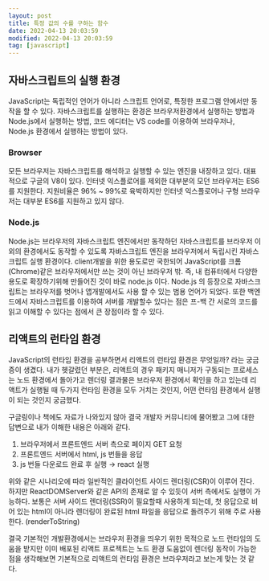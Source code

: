 ```yaml
---
layout: post
title: 특정 값의 수를 구하는 함수
date: 2022-04-13 20:03:59
modified: 2022-04-13 20:03:59
tag: [javascript]
---
```


## 자바스크립트의 실행 환경 
JavaScript는 독립적인 언어가 아니라 스크립트 언어로, 특정한 프로그램 안에서만 동작을 할 수 있다. 자바스크립트를 실행하는 환경은 브라우저환경에서 실행하는 방법과 Node.js에서 실행하는 방법, 코드 에디터는 VS code를 이용하여 브라우저나, Node.js 환경에서 실행하는 방법이 있다.

### Browser
 모든 브라우저는 자바스크립트를 해석하고 실행할 수 있는 엔진을 내장하고 있다. 대표적으로 구글의 V8이 있다. 인터넷 익스플로어를 제외한 대부분의 모던 브라우저는 ES6를 지원한다. 지원비율은 96% ~ 99%로 육박하지만 인터넷 익스플로어나 구형 브라우저는 대부분 ES6를 지원하고 있지 않다. 

### Node.js
Node.js는 브라우저의 자바스크립트 엔진에서만 동작하던 자바스크립트를 브라우저 이외의 환경에서도 동작할 수 있도록 자바스크립트 엔진을 브라우저에서 독립시킨 자바스크립트 실행 환경이다.
client개발을 위한 용도로만 국한되어 JavaScript를 크롬(Chrome)같은 브라우저에서만 쓰는 것이 아닌 브라우저 밖. 즉, 내 컴퓨터에서 다양한 용도로 확장하기위해 만들어진 것이 바로 node.js 이다.
Node.js 의 등장으로 자바스크립트는 브라우저를 벗어나 앱개발에서도 사용 할 수 있는 범용 언어가 되었다. 또한 백엔드에서 자바스크립트를 이용하여 서버를 개발할수 있다는 점은 프-백 간 서로의 코드를 읽고  이해할 수 있다는 점에서 큰 장점이라 할 수 있다.


## 리액트의 런타임 환경
JavaScript의 런타임 환경을 공부하면서 리액트의 런타임 환경은 무엇일까? 라는 궁금증이 생겼다. 내가 헷갈렸던 부분은, 리액트의 경우 패키지 매니저가 구동되는 프로세스는 노드 환경에서 돌아가고 렌더링 결과물은 브라우저 환경에서 확인을 하고 있는데 리액트가 실행될 때 두가지 런타임 환경을 모두 거치는 것인지, 어떤 런타임 환경에서 실행이 되는 것인지 궁금했다.

구글링이나 책에도 자료가 나와있지 않아 결국 개발자 커뮤니티에 물어봤고 그에 대한 답변으로 내가 이해한 내용은 아래와 같다. 

1. 브라우저에서 프론트엔드 서버 측으로 페이지 GET 요청 
2. 프론트엔드 서버에서 html, js 번들을 응답
3. js 번들 다운로드 완료 후 실행 → react 실행

위와 같은 시나리오에 따라 일반적인 클라이언트 사이드 렌더링(CSR)이 이루어 진다.
하지만 ReactDOMServer와 같은 API의 존재로 알 수 있듯이 서버 측에서도 실행이 가능하다. 보통은 서버 사이드 렌더링(SSR)이 필요할때 사용하게 되는데, 첫 응답으로 비어 있는 html이 아니라 렌더링이 완료된 html 파일을 응답으로 돌려주기 위해 주로 사용한다. (renderToString)


결국 기본적인 개발환경에서는 브라우저 환경을 띄우기 위한 목적으로 노드 런타임의 도움을 받지만 이미 배포된 리액트 프로젝트는 노드 환경 도움없이 렌더링 동작이 가능한 점을 생각해보면 기본적으로 리액트의 런타임 환경은 브라우저라고 보는게 맞는 것 같다. 
